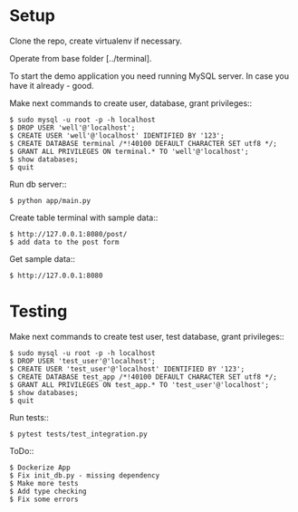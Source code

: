 Setup
=====

Clone the repo, create virtualenv if necessary.

Operate from base folder [../terminal].

To start the demo application you need running MySQL server.
In case you have it already - good.

Make next commands to create user, database, grant privileges::

    $ sudo mysql -u root -p -h localhost
    $ DROP USER 'well'@'localhost';
    $ CREATE USER 'well'@'localhost' IDENTIFIED BY '123';
    $ CREATE DATABASE terminal /*!40100 DEFAULT CHARACTER SET utf8 */;
    $ GRANT ALL PRIVILEGES ON terminal.* TO 'well'@'localhost';
    $ show databases;
    $ quit

Run db server::

    $ python app/main.py

Create table terminal with sample data::
 
    $ http://127.0.0.1:8080/post/
    $ add data to the post form 
    
Get sample data::
 
    $ http://127.0.0.1:8080

Testing
=======
Make next commands to create test user, test database, grant privileges::

    $ sudo mysql -u root -p -h localhost
    $ DROP USER 'test_user'@'localhost';
    $ CREATE USER 'test_user'@'localhost' IDENTIFIED BY '123';
    $ CREATE DATABASE test_app /*!40100 DEFAULT CHARACTER SET utf8 */;
    $ GRANT ALL PRIVILEGES ON test_app.* TO 'test_user'@'localhost';
    $ show databases;
    $ quit

Run tests::

    $ pytest tests/test_integration.py
    
ToDo::

    $ Dockerize App
    $ Fix init_db.py - missing dependency
    $ Make more tests
    $ Add type checking
    $ Fix some errors